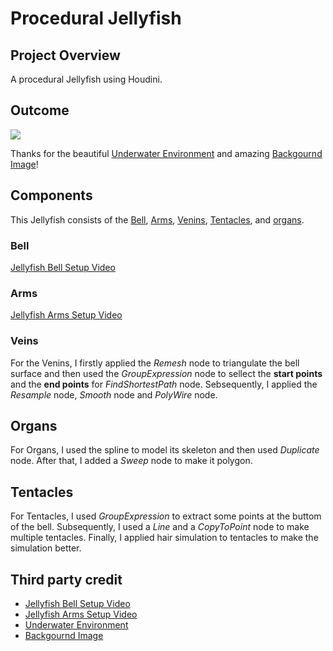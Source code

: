 # Procedural Jellyfish

## Project Overview
A procedural Jellyfish using Houdini.

## Outcome
![](/assets/jellyfish.gif)

Thanks for the beautiful [Underwater Environment](https://www.deviantart.com/namtaar/art/Underwater-Hdri-805776729?ga_submit_new=10%3A1563205557) and amazing [Backgournd Image](https://4kwallpapers.com/photography/underwater-sun-rays-ocean-hawaii-5k-8k-8301.html)!

## Components
This Jellyfish consists of the [Bell](#bell), [Arms](#arms), [Venins](#veins), [Tentacles](#tentacles), and [organs](#organs).

### Bell
[Jellyfish Bell Setup Video](https://www.youtube.com/watch?v=J3X8BB0yNRE)

### Arms
[Jellyfish Arms Setup Video](https://www.youtube.com/watch?v=A_oNXqx8XH4)

### Veins
For the Venins, I firstly applied the *Remesh* node to triangulate the bell surface and then used the *GroupExpression* node to sellect the **start points** and the **end points** for *FindShortestPath* node. Sebsequently, I applied the *Resample* node, *Smooth* node and *PolyWire* node. 

## Organs
For Organs, I used the spline to model its skeleton and then used *Duplicate* node. After that, I added a *Sweep* node to make it polygon. 

## Tentacles
For Tentacles, I used *GroupExpression* to extract some points at the buttom of the bell. Subsequently, I used a *Line* and a *CopyToPoint* node to make multiple tentacles. Finally, I applied hair simulation to tentacles to make the simulation better. 

## Third party credit
- [Jellyfish Bell Setup Video](https://www.youtube.com/watch?v=J3X8BB0yNRE)
- [Jellyfish Arms Setup Video](https://www.youtube.com/watch?v=A_oNXqx8XH4)
- [Underwater Environment](https://www.deviantart.com/namtaar/art/Underwater-Hdri-805776729?ga_submit_new=10%3A1563205557)
- [Backgournd Image](https://4kwallpapers.com/photography/underwater-sun-rays-ocean-hawaii-5k-8k-8301.html)
